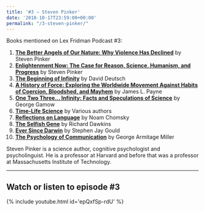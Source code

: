 ```yaml
---
title: '#3 – Steven Pinker'
date: '2018-10-17T23:59:00+00:00'
permalink: "/3-steven-pinker/"
---
```


Books mentioned on Lex Fridman Podcast #3:

1. <b><a href="https://amzn.to/3EKi3VE" target="_blank" rel="sponsored noopener noreferrer">The Better Angels of Our Nature: Why Violence Has Declined</a></b> by Steven Pinker
2. <b><a href="https://amzn.to/3Oo2wxG" target="_blank" rel="sponsored noopener noreferrer">Enlightenment Now: The Case for Reason, Science, Humanism, and Progress</a></b> by Steven Pinker
3. <b><a href="https://amzn.to/3GwEAqm" target="_blank" rel="sponsored noopener noreferrer">The Beginning of Infinity</a></b> by David Deutsch
4. <b><a href="https://amzn.to/3i1zaJK" target="_blank" rel="sponsored noopener noreferrer">A History of Force: Exploring the Worldwide Movement Against Habits of Coercion, Bloodshed, and Mayhem</a></b> by James L. Payne
5. <b><a href="https://amzn.to/3AuF5Ny" target="_blank" rel="sponsored noopener noreferrer">One Two Three… Infinity: Facts and Speculations of Science</a></b> by George Gamow
6. <b><a href="https://amzn.to/3gofrTZ" target="_blank" rel="sponsored noopener noreferrer">Time-Life Science</a></b> by Various authors
7. <b><a href="https://amzn.to/3GBa2Up" target="_blank" rel="sponsored noopener noreferrer">Reflections on Language</a></b> by Noam Chomsky
8. <b><a href="https://amzn.to/3VeMRTV" target="_blank" rel="sponsored noopener noreferrer">The Selfish Gene</a></b> by Richard Dawkins
9. <b><a href="https://amzn.to/3OlfIU5" target="_blank" rel="sponsored noopener noreferrer">Ever Since Darwin</a></b> by Stephen Jay Gould
10. <b><a href="https://amzn.to/3GvlnFe" target="_blank" rel="sponsored noopener noreferrer">The Psychology of Communication</a></b> by George Armitage Miller

<!--more-->

Steven Pinker is a science author, cognitive psychologist and psycholinguist. He is a professor at Harvard and before that was a professor at Massachusetts Institute of Technology.

- - - - - -

## Watch or listen to episode #3

{% include youtube.html id='epQxfSp-rdU' %}